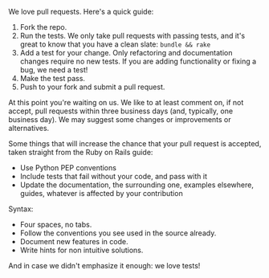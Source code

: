 We love pull requests. Here's a quick guide:

1. Fork the repo.
2. Run the tests. We only take pull requests with passing tests, and it's great to know that you have a clean slate: `bundle && rake`
3. Add a test for your change. Only refactoring and documentation changes require no new tests. If you are adding functionality or fixing a bug, we need a test!
4. Make the test pass.
5. Push to your fork and submit a pull request.

At this point you're waiting on us. We like to at least comment on, if not accept, pull requests within three business days (and, typically, one business day). We may suggest some changes or improvements or alternatives.

Some things that will increase the chance that your pull request is accepted, taken straight from the Ruby on Rails guide:

- Use Python PEP conventions
- Include tests that fail without your code, and pass with it
- Update the documentation, the surrounding one, examples elsewhere, guides, whatever is affected by your contribution

Syntax:

- Four spaces, no tabs.
- Follow the conventions you see used in the source already.
- Document new features in code.
- Write hints for non intuitive solutions.

And in case we didn't emphasize it enough: we love tests!
